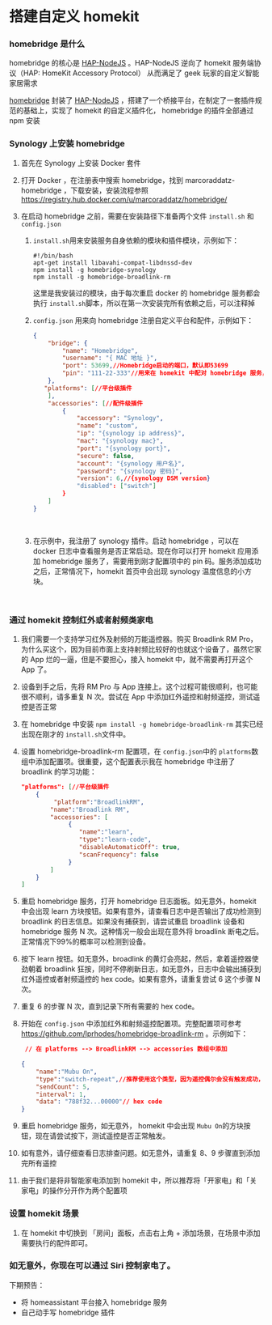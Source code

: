 # 搭建自定义 homekit 

### homebridge 是什么

 homebridge 的核心是 [HAP-NodeJS](https://github.com/KhaosT/HAP-NodeJS) 。HAP-NodeJS 逆向了 homekit 服务端协议（HAP: HomeKit Accessory Protocol） 从而满足了 geek 玩家的自定义智能家居需求

[homebridge](https://github.com/nfarina/homebridge) 封装了  [HAP-NodeJS](https://github.com/KhaosT/HAP-NodeJS) ，搭建了一个桥接平台，在制定了一套插件规范的基础上，实现了 homekit 的自定义插件化， homebridge 的插件全部通过 npm 安装



### Synology 上安装 homebridge 

1. 首先在 Synology 上安装 Docker 套件

2. 打开 Docker ，在注册表中搜索 homebridge，找到 marcoraddatz-homebridge ，下载安装，安装流程参照 https://registry.hub.docker.com/u/marcoraddatz/homebridge/

3. 在启动 homebridge 之前，需要在安装路径下准备两个文件 `install.sh` 和 `config.json`

   1. `install.sh`用来安装服务自身依赖的模块和插件模块，示例如下：

      ```shell
      #!/bin/bash
      apt-get install libavahi-compat-libdnssd-dev
      npm install -g homebridge-synology
      npm install -g homebridge-broadlink-rm
      ```

      这里是我安装过的模块，由于每次重启 docker 的 homebridge 服务都会执行 `install.sh`脚本，所以在第一次安装完所有依赖之后，可以注释掉

   2. `config.json` 用来向 homebridge 注册自定义平台和配件，示例如下：

      ```json
      {
          "bridge": {
              "name": "Homebridge",
              "username": "{ MAC 地址 }",
              "port": 53699,//Homebridge启动的端口，默认即53699
              "pin": "111-22-333"//用来在 homekit 中配对 homebridge 服务，保持这个格式，随便写
          },
         "platforms": [//平台级插件
          ],
          "accessories": [//配件级插件
              {
                  "accessory": "Synology",
                  "name": "custom",
                  "ip": "{synology ip address}",
                  "mac": "{synology mac}",
                  "port": "{synology port}",
                  "secure": false,
                  "account": "{synology 用户名}",
                  "password": "{synology 密码}",
                  "version": 6,//{synology DSM version}
                  "disabled": ["switch"]
              }
          ]
      }
      ```

   ​

   3. 在示例中，我注册了 synology 插件。启动 homebridge ，可以在 docker 日志中查看服务是否正常启动。现在你可以打开 homekit 应用添加 homebridge 服务了，需要用到刚才配置项中的 pin 码。服务添加成功之后，正常情况下，homekit 首页中会出现 synology 温度信息的小方块。

      ​

### 通过 homekit 控制红外或者射频类家电

1. 我们需要一个支持学习红外及射频的万能遥控器。购买 Broadlink RM Pro，为什么买这个，因为目前市面上支持射频比较好的也就这个设备了，虽然它家的 App 烂的一逼，但是不要担心，接入 homekit 中，就不需要再打开这个 App 了。

2. 设备到手之后，先将 RM Pro 与 App 连接上。这个过程可能很顺利，也可能很不顺利，请多重复 N 次。尝试在 App 中添加红外遥控和射频遥控，测试遥控是否正常

3.  在 homebridge 中安装 `npm install -g homebridge-broadlink-rm` 其实已经出现在刚才的 `install.sh`文件中。

4. 设置 homebridge-broadlink-rm 配置项，在 `config.json`中的 `platforms`数组中添加配置项。很重要，这个配置表示我在 homebridge 中注册了 broadlink 的学习功能：

   ```json
   "platforms": [//平台级插件
       {
         	"platform":"BroadlinkRM",
           "name":"Broadlink RM",
           "accessories": [
                {
                   "name":"learn",
                   "type":"learn-code",
                   "disableAutomaticOff": true,
                   "scanFrequency": false
                }
           ]
       }
   ]
   ```

5. 重启 homebridge 服务，打开 homebridge 日志面板。如无意外，homekit 中会出现 learn 方块按钮。如果有意外，请查看日志中是否输出了成功检测到 broadlink 的日志信息。如果没有捕获到，请尝试重启 broadlink 设备和 homebridge 服务 N 次。这种情况一般会出现在意外将 broadlink 断电之后。正常情况下99%的概率可以检测到设备。

6. 按下 learn 按钮。如无意外，broadlink 的黄灯会亮起，然后，拿着遥控器使劲朝着 broadlink 狂按，同时不停刷新日志，如无意外，日志中会输出捕获到红外遥控或者射频遥控的 hex code。如果有意外，请重复尝试 6 这个步骤 N 次。

7. 重复 6 的步骤 N 次，直到记录下所有需要的 hex code。

8. 开始在 `config.json` 中添加红外和射频遥控配置项。完整配置项可参考 https://github.com/lprhodes/homebridge-broadlink-rm 。示例如下：

   ```json
    // 在 platforms --> BroadlinkRM --> accessories 数组中添加
    
   {
       "name":"Mubu On",
       "type":"switch-repeat",//推荐使用这个类型，因为遥控偶尔会没有触发成功，重复5次，遥控成功率可达 100%
       "sendCount": 5,
       "interval": 1,
       "data": "788f32...00000"// hex code
   }
   ```

9. 重启 homebridge 服务，如无意外， homekit 中会出现 `Mubu On`的方块按钮，现在请尝试按下，测试遥控是否正常触发。

10. 如有意外，请仔细查看日志排查问题。如无意外，请重复 8、9 步骤直到添加完所有遥控

11. 由于我们是将非智能家电添加到 homekit 中，所以推荐将「开家电」和「关家电」的操作分开作为两个配置项

### 设置 homekit 场景

1. 在 homekit 中切换到 「房间」面板，点击右上角 + 添加场景，在场景中添加需要执行的配件即可。



### 如无意外，你现在可以通过 Siri 控制家电了。





下期预告： 

* 将 homeassistant 平台接入 homebridge 服务
* 自己动手写 homebridge 插件

